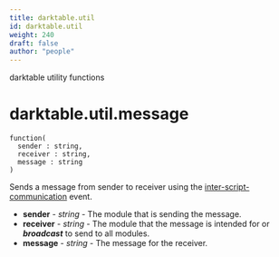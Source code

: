 ```yaml
---
title: darktable.util
id: darktable.util
weight: 240
draft: false
author: "people"
---
```


darktable utility functions

# darktable.util.message

```
function(
  sender : string,
  receiver : string,
  message : string
)
```

Sends a message from sender to receiver using the [inter-script-communication](../events/inter-script-communication) event.

* **sender** - _string_ - The module that is sending the message.
* **receiver** - _string_ - The module that the message is intended for or _**broadcast**_ to send to all modules.
* **message** - _string_ - The message for the receiver.

